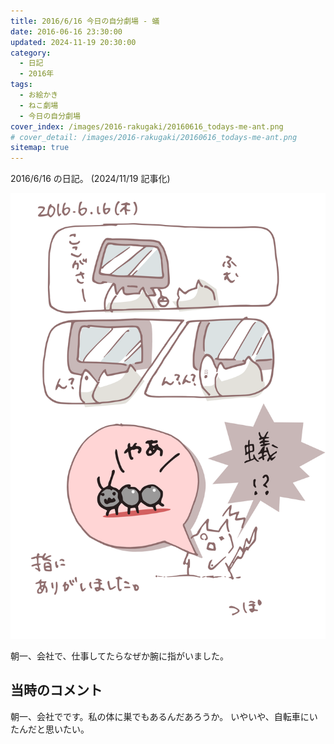 ```yaml
---
title: 2016/6/16 今日の自分劇場 - 蟻
date: 2016-06-16 23:30:00
updated: 2024-11-19 20:30:00
category:
  - 日記
  - 2016年
tags:
  - お絵かき
  - ねこ劇場
  - 今日の自分劇場
cover_index: /images/2016-rakugaki/20160616_todays-me-ant.png
# cover_detail: /images/2016-rakugaki/20160616_todays-me-ant.png
sitemap: true
---
```


2016/6/16 の日記。 (2024/11/19 記事化)

![](/images/2016-rakugaki/20160616_todays-me-ant.png)


朝一、会社で、仕事してたらなぜか腕に指がいました。

当時のコメント
---
朝一、会社でです。私の体に巣でもあるんだあろうか。
いやいや、自転車にいたんだと思いたい。


